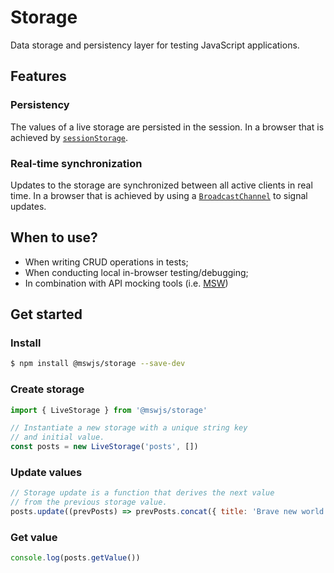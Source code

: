 # Storage

Data storage and persistency layer for testing JavaScript applications.

## Features

### Persistency

The values of a live storage are persisted in the session. In a browser that is achieved by [`sessionStorage`](https://developer.mozilla.org/en-US/docs/Web/API/Window/sessionStorage).

### Real-time synchronization

Updates to the storage are synchronized between all active clients in real time. In a browser that is achieved by using a [`BroadcastChannel`](https://developer.mozilla.org/en-US/docs/Web/API/BroadcastChannel) to signal updates.

## When to use?

- When writing CRUD operations in tests;
- When conducting local in-browser testing/debugging;
- In combination with API mocking tools (i.e. [MSW](https://github.com/mswjs/msw))

## Get started

### Install

```bash
$ npm install @mswjs/storage --save-dev
```

### Create storage

```js
import { LiveStorage } from '@mswjs/storage'

// Instantiate a new storage with a unique string key
// and initial value.
const posts = new LiveStorage('posts', [])
```

### Update values

```js
// Storage update is a function that derives the next value
// from the previous storage value.
posts.update((prevPosts) => prevPosts.concat({ title: 'Brave new world' });
```

### Get value

```js
console.log(posts.getValue())
```
